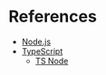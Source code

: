 # References

- [Node.js](https://nodejs.org)
- [TypeScript](https://www.typescriptlang.org)
  - [TS Node](https://typestrong.org/ts-node)
